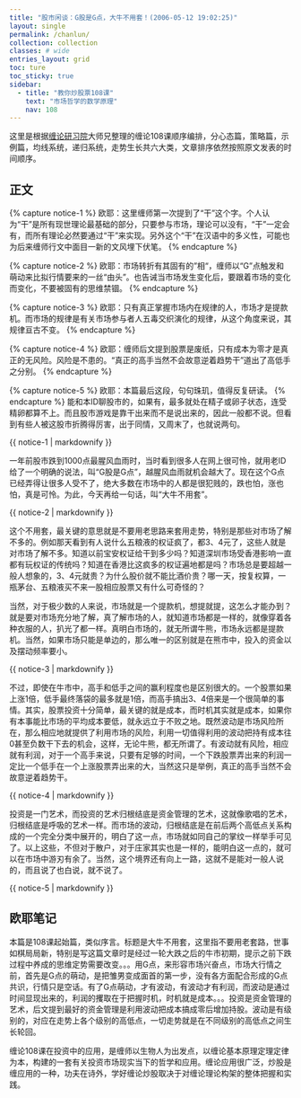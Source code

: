 ```yaml
---
title: "股市闲谈：G股是G点，大牛不用套！(2006-05-12 19:02:25)"
layout: single
permalink: /chanlun/
collection: collection
classes: # wide
entries_layout: grid
toc: ture
toc_sticky: true
sidebar:
  - title: "教你炒股票108课"
    text: "市场哲学的数学原理"
    nav: 108
---
```

这里是根据[缠论研习院](http://chanlunschool.com)大师兄整理的缠论108课顺序编排，分心态篇，策略篇，示例篇，均线系统，递归系统，走势生长共六大类，文章排序依然按照原文发表的时间顺序。

## 正文

{% capture notice-1 %}
欧耶：这里缠师第一次提到了“干”这个字。个人认为“干”是所有现世理论最基础的部分，只要参与市场，理论可以没有，“干”一定会有，而所有理论必然要通过“干”来实现。另外这个“干”在汉语中的多义性，可能也为后来缠师行文中面目一新的文风埋下伏笔。
{% endcapture %}

{% capture notice-2 %}
欧耶：市场转折有其固有的”相“，缠师以“G”点触发和萌动来比拟行情要来的一丝“由头”。也告诫当市场发生变化后，要跟着市场的变化而变化，不要被固有的思维禁锢。
{% endcapture %}

{% capture notice-3 %}
欧耶：只有真正掌握市场内在规律的人，市场才是提款机。而市场的规律是有关市场参与者人五毒交织演化的规律，从这个角度来说，其规律亘古不变。
{% endcapture %}

{% capture notice-4 %}
欧耶：缠师后文提到股票是废纸，只有成本为零才是真正的无风险。风险是不患的。“真正的高手当然不会故意逆着趋势干”道出了高低手之分别。
{% endcapture %}

{% capture notice-5 %}
欧耶：本篇最后这段，句句珠玑，值得反复研读。
{% endcapture %}
能和本ID聊股市的，如果有，最多就处在精子或卵子状态，连受精卵都算不上。而且股市游戏是靠干出来而不是说出来的，因此一般都不说。但看到有些人被这股市折腾得厉害，出于同情，又周末了，也就说两句。
<div class="notice">{{ notice-1 | markdownify }}</div>

一年前股市跌到1000点最腥风血雨时，当时看到很多人在网上很可怜，就用老ID给了一个明确的说法，叫“G股是G点”，越腥风血雨就机会越大了。现在这个G点已经弄得让很多人受不了，绝大多数在市场中的人都是很犯贱的，跌也怕，涨也怕，真是可怜。为此，今天再给一句话，叫“大牛不用套”。
<div class="notice">{{ notice-2 | markdownify }}</div>

这个不用套，最关键的意思就是不要用老思路来套用走势，特别是那些对市场了解不多的。例如那天看到有人说什么五粮液的权证疯了，都3、4元了，这些人就是对市场了解不多。知道以前宝安权证给干到多少吗？知道深圳市场受香港影响一直都有玩权证的传统吗？知道在香港比这疯多的权证遍地都是吗？市场总是要超越一般人想象的，3、4元就贵？为什么股价就不能比酒价贵？哪一天，按复权算，一瓶茅台、五粮液买不来一股相应股票又有什么可奇怪的？

当然，对于极少数的人来说，市场就是一个提款机，想提就提，这怎么才能办到？就是要对市场充分地了解，真了解市场的人，就知道市场都是一样的，就像穿着各种衣服的人，扒光了都一样。真明白市场的，就无所谓牛熊，市场永远都是提款机。当然，如果市场只能是单边的，那么唯一的区别就是在熊市中，投入的资金以及摆动频率要小。
<div class="notice">{{ notice-3 | markdownify }}</div>

不过，即使在牛市中，高手和低手之间的赢利程度也是区别很大的。一个股票如果上涨1倍，低手最终落袋的最多就是1倍，而高手搞出3、4倍来是一个很简单的事情。其实，股票投资十分简单，最关键的就是成本，而时机其实就是成本，如果你有本事能比市场的平均成本要低，就永远立于不败之地。既然波动是市场风险所在，那么相应地就提供了利用市场的风险，利用一切值得利用的波动把持有成本往0甚至负数干下去的机会，这样，无论牛熊，都无所谓了。有波动就有风险，相应就有利润，对于一个高手来说，只要有足够的时间，一个下跌股票弄出来的利润一定比一个低手在一个上涨股票弄出来的大，当然这只是举例，真正的高手当然不会故意逆着趋势干。
<div class="notice">{{ notice-4 | markdownify }}</div>

投资是一门艺术，而投资的艺术归根结底是资金管理的艺术，这就像歌唱的艺术，归根结底是呼吸的艺术一样。而市场的波动，归根结底是在前后两个高低点关系构成的一个完全分类中展开的，明白了这一点，市场就如同自己的掌纹一样举手可见了。以上这些，不但对于散户，对于庄家其实也是一样的，能明白这一点的，就可以在市场中游刃有余了。当然，这个境界还有向上一路，这就不是能对一般人说的，而且说了也白说，就不说了。
<div class="notice">{{ notice-5 | markdownify }}</div>

## 欧耶笔记
本篇是108课起始篇，类似序言。标题是大牛不用套，这里指不要用老套路，世事如棋局局新，特别是写这篇文章时是经过一轮大跌之后的牛市初期，提示之前下跌过程中养成的思维定势需要改变。。。用G点，来形容市场兴奋点，市场大行情之前，首先是G点的萌动，是把雏男变成面首的第一步，没有各方面配合形成的G点共识，行情只是空话。有了G点萌动，才有波动，有波动才有利润，而波动是通过时间显现出来的，利润的攫取在于把握时机，时机就是成本。。。投资是资金管理的艺术，后文提到最好的资金管理是利用波动把成本搞成零后增加持股。波动是有级别的，对应在走势上各个级别的高低点，一切走势就是在不同级别的高低点之间生长轮回。

缠论108课在投资中的应用，是缠师以生物人为出发点，以缠论基本原理定理定律为本，构建的一套有关投资市场现实当下的哲学和应用。缠论应用很广泛，炒股是缠应用的一种，功夫在诗外，学好缠论炒股取决于对缠论理论构架的整体把握和实践。
